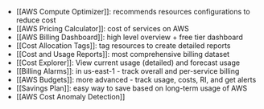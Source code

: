 - [[AWS Compute Optimizer]]: recommends resources configurations to reduce cost
- [[AWS Pricing Calculator]]: cost of services on AWS
- [[AWS Billing Dashboard]]: high level overview + free tier dashboard
- [[Cost Allocation Tags]]: tag resources to create detailed reports
- [[Cost and Usage Reports]]: most comprehensive billing dataset
- [[Cost Explorer]]: View current usage (detailed) and forecast usage
- [[Billing Alarms]]: in us-east-1 - track overall and per-service billing
- [[AWS Budgets]]: more advanced - track usage, costs, RI, and get alerts
- [[Savings Plan]]: easy way to save based on long-term usage of AWS
- [[AWS Cost Anomaly Detection]]